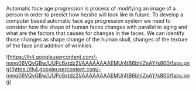 Automatic face age progression is process of modifying an image of a person in order to predict how he/she will look like in future. To develop a computer based automatic face age progression system we need to consider how the shape of human faces changes with parallel to aging and what are the factors that causes for changes in the faces. We can identify those changes as shape change of the human skull, changes of the texture of the face and addition of wrinkles.

![https://lh4.googleusercontent.com/-mmq06VQvGBw/UUPc6xtdz2I/AAAAAAAAEMU/4tB6bhIZnAY/s800/faps.png](https://lh4.googleusercontent.com/-mmq06VQvGBw/UUPc6xtdz2I/AAAAAAAAEMU/4tB6bhIZnAY/s800/faps.png)